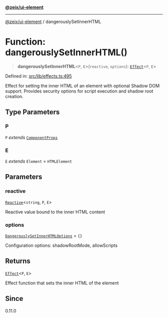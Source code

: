 [**@zeix/ui-element**](../README.md)

***

[@zeix/ui-element](../globals.md) / dangerouslySetInnerHTML

# Function: dangerouslySetInnerHTML()

> **dangerouslySetInnerHTML**\<`P`, `E`\>(`reactive`, `options`): [`Effect`](../type-aliases/Effect.md)\<`P`, `E`\>

Defined in: [src/lib/effects.ts:495](https://github.com/zeixcom/ui-element/blob/d8ce494088eb3ef4e25b26c5f9ab59c8ffc0b7d8/src/lib/effects.ts#L495)

Effect for setting the inner HTML of an element with optional Shadow DOM support.
Provides security options for script execution and shadow root creation.

## Type Parameters

### P

`P` *extends* [`ComponentProps`](../type-aliases/ComponentProps.md)

### E

`E` *extends* `Element` = `HTMLElement`

## Parameters

### reactive

[`Reactive`](../type-aliases/Reactive.md)\<`string`, `P`, `E`\>

Reactive value bound to the inner HTML content

### options

[`DangerouslySetInnerHTMLOptions`](../type-aliases/DangerouslySetInnerHTMLOptions.md) = `{}`

Configuration options: shadowRootMode, allowScripts

## Returns

[`Effect`](../type-aliases/Effect.md)\<`P`, `E`\>

Effect function that sets the inner HTML of the element

## Since

0.11.0
